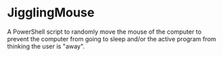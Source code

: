 # JigglingMouse
A PowerShell script to randomly move the mouse of the computer to prevent the computer from going to sleep and/or the active program from thinking the user is "away".
